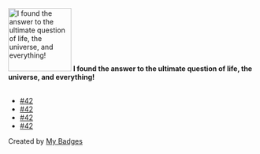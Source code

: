 <img src="https://github.com/my-badges/my-badges/blob/master/src/all-badges/the-ultimate-question/the-ultimate-question.png?raw=true" alt="I found the answer to the ultimate question of life, the universe, and everything!" title="I found the answer to the ultimate question of life, the universe, and everything!" width="128">
<strong>I found the answer to the ultimate question of life, the universe, and everything!</strong>
<br><br>

- <a href="https://github.com/okp4/dev-kanban/issues/42">#42</a>
- <a href="https://github.com/okp4/awesome/issues/42">#42</a>
- <a href="https://github.com/okp4/okp4d/issues/42">#42</a>
- <a href="https://github.com/okp4/platform-cloud/issues/42">#42</a>


Created by <a href="https://github.com/my-badges/my-badges">My Badges</a>